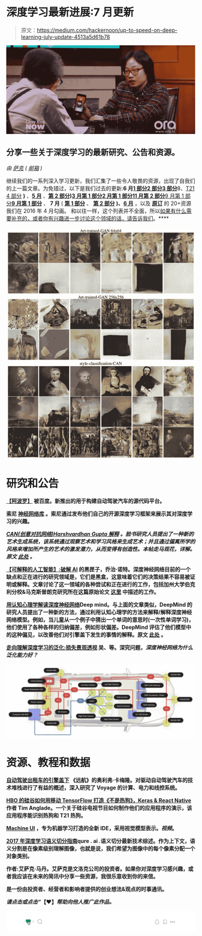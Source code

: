 # 深度学习最新进展:7 月更新

> 原文：<https://medium.com/hackernoon/up-to-speed-on-deep-learning-july-update-4513a5d61b78>

![](img/c3cb0fc98b9305d13f61c5c89eb728fc.png)

## 分享一些关于深度学习的最新研究、公告和资源。

*由* [*萨克*](https://www.linkedin.com/in/isaacmadan) *(* [*邮箱*](mailto:isaac@venrock.com) *)*

继续我们的一系列深入学习更新，我们汇集了一些令人敬畏的资源，出现了自我们的上一篇文章。为免错过，以下是我们过去的更新:**6 月**[**1 部分**](https://hackernoon.com/up-to-speed-on-deep-learning-june-update-f6fcdea4f521)**[**2 部分**](https://hackernoon.com/up-to-speed-on-deep-learning-june-update-part-2-b4942c6812ad)**[**3 部分**](https://hackernoon.com/up-to-speed-on-deep-learning-june-11-18-update-88333284f8fe)8、[T21 4 部分](https://hackernoon.com/up-to-speed-on-deep-learning-june-update-part-4-487f8bae4e3) **)** 、[**5 月**](https://hackernoon.com/up-to-speed-on-deep-learning-may-update-a146d851f14f) 、[**第 2 部分**](/the-mission/up-to-speed-on-deep-learning-april-update-part-2-14ff1f8418a5)**)**[**3 月第 1 部分**](https://hackernoon.com/up-to-speed-on-deep-learning-march-update-part-2-4a07d99f2885)[**2 月第 1 部分**](https://hackernoon.com/up-to-speed-on-deep-learning-march-update-355cb5944f9c#.dsw07hotj)[**11 月第 2 部分**](https://medium.com/p/c93663b59923/edit)[9 月第 1 部分](/the-mission/up-to-speed-on-deep-learning-september-part-2-and-october-part-1-d72d7e5df1ea#.bg88ojrbl)[**9 月第 1 部分**](/the-mission/up-to-speed-on-deep-learning-september-update-part-1-ca27a6ed03cd#.ocrcl97wd) 、 **7 月** ( [**第 1 部分**](/the-mission/up-to-speed-on-deep-learning-july-update-6c1d9e6741cf#.gcfr1dnjx) 、 [**第 2 部分**](/the-mission/up-to-speed-on-deep-learning-july-update-part-2-baacc835d8ab#.n12qybgf6) **)、**[**6 月**](/the-mission/up-to-speed-on-deep-learning-june-update-bb0f17ccaf0b#.2debdy7eb) ，以及 [**原订**](/life-learning/getting-up-to-speed-on-deep-learning-20-resources-efec21e0aaf9#.r91x02fcd) 的 20+资源我们在 2016 年 4 月勾画。 和以往一样，这个列表并不全面，所以[如果有什么需要补充的，或者你有兴趣进一步讨论这个领域的话，请告诉我们](mailto:hello@requestsforstartups.com)。****

****![](img/83fa402c7e5e3f3a09122a17b192bd06.png)****

# ****研究和公告****

****[**【阿波罗】**](http://apollo.auto/) 被百度。新推出的用于构建自动驾驶汽车的源代码平台。****

****索尼 [**神经网络库**](https://nnabla.org/) 。索尼通过发布他们自己的开源深度学习框架来展示其对深度学习的兴趣。****

****[**CAN(创意对抗网络)Harshvardhan Gupta 解释**](https://hackernoon.com/can-creative-adversarial-network-explained-1e31aea1dfe8) 。脸书研究人员*提出了一种新的艺术生成系统，该系统通过观察艺术和学习风格来生成艺术；并且通过偏离所学的风格来增加所产生的艺术的激发潜力，从而变得有创造性。*本帖走马观花，详解。原文 [**此处**](https://arxiv.org/abs/1706.07068) 。****

****[**【可解释的人工智能】:破解 AI**](https://www.computerworld.com.au/article/617359/explainable-artificial-intelligence-cracking-open-black-box-ai/) 的黑匣子，乔治·诺特。深度神经网络目前的一个缺点和正在进行的研究领域是，它们是黑盒，这意味着它们的决策结果不容易被证明或解释。文章讨论了这一领域的各种尝试和正在进行的工作，包括加州大学伯克利分校&马克斯普朗克研究所在这篇原始论文 [**这里**](https://arxiv.org/pdf/1612.04757v1.pdf) 中描述的工作。****

****[**用认知心理学解读深度神经网络**](https://deepmind.com/blog/cognitive-psychology/)Deep mind。与上面的文章类似，DeepMind 的研究人员提出了一种新的方法，通过利用认知心理学的方法来解释/解释深度神经网络模型。例如，当儿童从一个例子中猜出一个单词的意思时(一次性单词学习)，他们使用了各种各样的归纳偏差，例如形状偏差。DeepMind 评估了他们模型中的这种偏见，以改善他们对引擎盖下发生的事情的解释。原文 [**此处**](https://arxiv.org/abs/1706.08606) 。****

****[**走向理解深度学习的泛化:损失景观透视**](https://arxiv.org/abs/1706.10239) 吴、等。深究问题，*深度神经网络为什么泛化能力好？*****

****![](img/0725d89ea0d4bca550da5cf4602e95cb.png)****

# ****资源、教程和数据****

****[**自动驾驶出租车的引擎盖下**](https://news.voyage.auto/under-the-hood-of-a-self-driving-car-78e8bbce62a6) 《远航》的奥利弗·卡梅隆。对驱动自动驾驶汽车的技术堆栈进行了有益的概述，深入研究了 Voyage 的计算、电力和线控系统。****

****[**HBO 的硅谷如何用移动 TensorFlow 打造《不是热狗》，Keras & React Native**](https://hackernoon.com/how-hbos-silicon-valley-built-not-hotdog-with-mobile-tensorflow-keras-react-native-ef03260747f3) 作者 Tim Anglade。一个关于硅谷电视节目如何制作他们的应用程序的演示，该应用程序能识别热狗和 T21 热狗。****

****[**Machine UI**](https://www.youtube.com/watch?v=N9q9qacAKoM) ，专为机器学习打造的全新 IDE，采用视觉模型表示。*视频*。****

****[**2017 年深度学习语义切分指南**](http://blog.qure.ai/notes/semantic-segmentation-deep-learning-review)qure . ai .语义切分最新技术综述。作为上下文，语义分割是在像素级别理解图像，也就是说，我们希望为图像中的每个像素分配一个对象类别。****

****作者:艾萨克·马丹。艾萨克是文洛克公司的投资者。如果你对深度学习感兴趣，或者我应该在未来的简讯中分享一些资源，我很乐意收到你的来信。****

****[](http://www.requestsforstartups.com)**是一份由投资者、经营者和影响者提供的创业想法&观点的时事通讯。******

*********请点击或点击“︎***【❤】*帮助向他人推广此作品。*******

****![](img/c058ff3d54c9ed80c79b3103693cec07.png)****